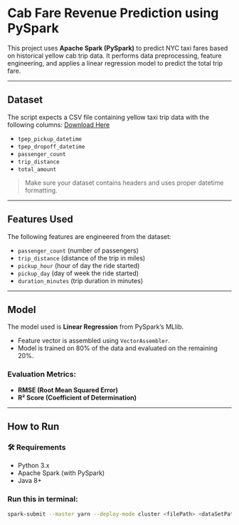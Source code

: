 # Cab Fare Revenue Prediction using PySpark

This project uses **Apache Spark (PySpark)** to predict NYC taxi fares based on historical yellow cab trip data. It performs data preprocessing, feature engineering, and applies a linear regression model to predict the total trip fare.

---

## Dataset

The script expects a CSV file containing yellow taxi trip data with the following columns:
[Download Here](https://www.kaggle.com/datasets/diishasiing/revenue-for-cab-drivers)
- `tpep_pickup_datetime`
- `tpep_dropoff_datetime`
- `passenger_count`
- `trip_distance`
- `total_amount`

> Make sure your dataset contains headers and uses proper datetime formatting.

---

## Features Used

The following features are engineered from the dataset:

- `passenger_count` (number of passengers)
- `trip_distance` (distance of the trip in miles)
- `pickup_hour` (hour of day the ride started)
- `pickup_day` (day of week the ride started)
- `duration_minutes` (trip duration in minutes)

---

## Model

The model used is **Linear Regression** from PySpark’s MLlib.

- Feature vector is assembled using `VectorAssembler`.
- Model is trained on 80% of the data and evaluated on the remaining 20%.

### Evaluation Metrics:

- **RMSE (Root Mean Squared Error)**
- **R² Score (Coefficient of Determination)**

---

## How to Run

### 🛠 Requirements

- Python 3.x
- Apache Spark (with PySpark)
- Java 8+

### Run this in terminal:

```bash
spark-submit --master yarn --deploy-mode cluster <filePath> <dataSetPath> 

```
### 
